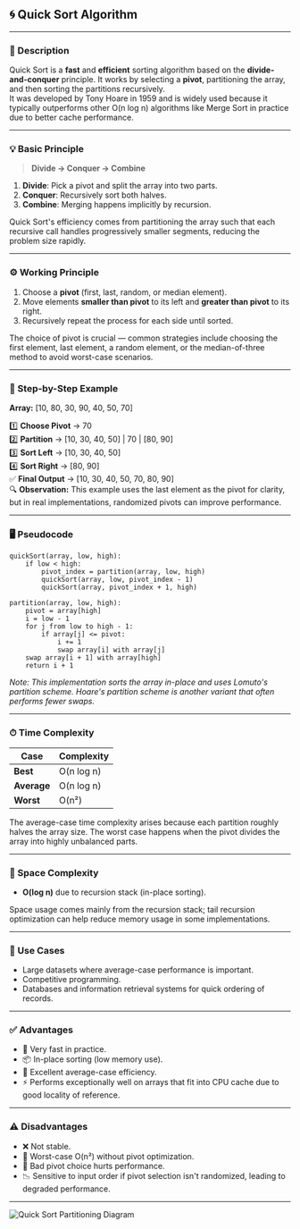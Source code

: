 ## 🌀 Quick Sort Algorithm

---

### 📜 Description
Quick Sort is a **fast** and **efficient** sorting algorithm based on the **divide-and-conquer** principle. It works by selecting a **pivot**, partitioning the array, and then sorting the partitions recursively.  
It was developed by Tony Hoare in 1959 and is widely used because it typically outperforms other O(n log n) algorithms like Merge Sort in practice due to better cache performance.

---

### 💡 Basic Principle
> **Divide → Conquer → Combine**  
1. **Divide**: Pick a pivot and split the array into two parts.  
2. **Conquer**: Recursively sort both halves.  
3. **Combine**: Merging happens implicitly by recursion.  

Quick Sort's efficiency comes from partitioning the array such that each recursive call handles progressively smaller segments, reducing the problem size rapidly.

---

### ⚙ Working Principle
1. Choose a **pivot** (first, last, random, or median element).  
2. Move elements **smaller than pivot** to its left and **greater than pivot** to its right.  
3. Recursively repeat the process for each side until sorted.  

The choice of pivot is crucial — common strategies include choosing the first element, last element, a random element, or the median-of-three method to avoid worst-case scenarios.

---

### 🔄 Step-by-Step Example
**Array:** [10, 80, 30, 90, 40, 50, 70]  

1️⃣ **Choose Pivot** → 70  
2️⃣ **Partition** → [10, 30, 40, 50] | 70 | [80, 90]  
3️⃣ **Sort Left** → [10, 30, 40, 50]  
4️⃣ **Sort Right** → [80, 90]  
✅ **Final Output** → [10, 30, 40, 50, 70, 80, 90]  
🔍 **Observation:** This example uses the last element as the pivot for clarity, but in real implementations, randomized pivots can improve performance.

---

### 🖥 Pseudocode
```
quickSort(array, low, high):
    if low < high:
        pivot_index = partition(array, low, high)
        quickSort(array, low, pivot_index - 1)
        quickSort(array, pivot_index + 1, high)

partition(array, low, high):
    pivot = array[high]
    i = low - 1
    for j from low to high - 1:
        if array[j] <= pivot:
            i += 1
            swap array[i] with array[j]
    swap array[i + 1] with array[high]
    return i + 1
```

_Note: This implementation sorts the array in-place and uses Lomuto's partition scheme. Hoare's partition scheme is another variant that often performs fewer swaps._

---

### ⏱ Time Complexity

| Case         | Complexity |
|--------------|------------|
| **Best**     | O(n log n) |
| **Average**  | O(n log n) |
| **Worst**    | O(n²)      |

The average-case time complexity arises because each partition roughly halves the array size. The worst case happens when the pivot divides the array into highly unbalanced parts.

---

### 💾 Space Complexity
- **O(log n)** due to recursion stack (in-place sorting).  

Space usage comes mainly from the recursion stack; tail recursion optimization can help reduce memory usage in some implementations.

---

### 🎯 Use Cases
- Large datasets where average-case performance is important.  
- Competitive programming.  
- Databases and information retrieval systems for quick ordering of records.

---

### ✅ Advantages
- 🚀 Very fast in practice.  
- 📦 In-place sorting (low memory use).  
- 🧠 Excellent average-case efficiency.  
- ⚡ Performs exceptionally well on arrays that fit into CPU cache due to good locality of reference.

---

### ⚠ Disadvantages
- ❌ Not stable.  
- 🐌 Worst-case O(n²) without pivot optimization.  
- 🔀 Bad pivot choice hurts performance.  
- 📉 Sensitive to input order if pivot selection isn't randomized, leading to degraded performance.

---

![Quick Sort Partitioning Diagram](https://upload.wikimedia.org/wikipedia/commons/6/6a/Sorting_quicksort_anim.gif)
